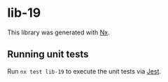 # lib-19

This library was generated with [Nx](https://nx.dev).

## Running unit tests

Run `nx test lib-19` to execute the unit tests via [Jest](https://jestjs.io).
